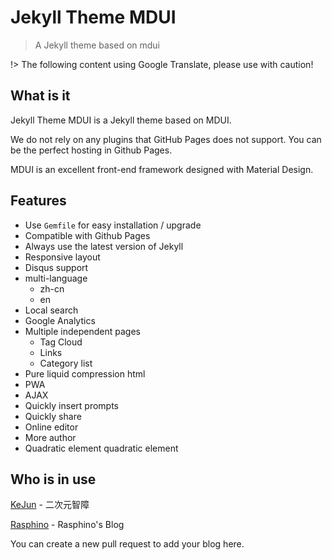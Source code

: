 # Jekyll Theme MDUI

> A Jekyll theme based on mdui

!> The following content using Google Translate, please use with caution!

## What is it

Jekyll Theme MDUI is a Jekyll theme based on MDUI.

We do not rely on any plugins that GitHub Pages does not support. You can be the perfect hosting in Github Pages.

MDUI is an excellent front-end framework designed with Material Design.

## Features

* Use `Gemfile` for easy installation / upgrade
* Compatible with Github Pages
* Always use the latest version of Jekyll
* Responsive layout
* Disqus support
* multi-language
    * zh-cn
    * en
* Local search
* Google Analytics
* Multiple independent pages
    * Tag Cloud
    * Links
    * Category list
* Pure liquid compression html
* PWA
* AJAX
* Quickly insert prompts
* Quickly share
* Online editor
* More author
* Quadratic element quadratic element

## Who is in use

[KeJun](https://blog.kejun.me/) - 二次元智障

[Rasphino](https://blog.rasphino.cn/) - Rasphino's Blog

You can create a new pull request to add your blog here.